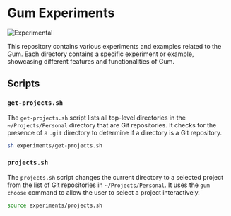 # Gum Experiments

![Experimental](https://img.shields.io/badge/Experimental-8A2BE2?style=for-the-badge&color=ff9500&label=Status)

This repository contains various experiments and examples related to the Gum. Each directory contains a specific experiment or example, showcasing different features and functionalities of Gum.

## Scripts

### `get-projects.sh`

The `get-projects.sh` script lists all top-level directories in the `~/Projects/Personal` directory that are Git repositories. It checks for the presence of a `.git` directory to determine if a directory is a Git repository.

```bash
sh experiments/get-projects.sh
```

### `projects.sh`

The `projects.sh` script changes the current directory to a selected project from the list of Git repositories in `~/Projects/Personal`. It uses the `gum choose` command to allow the user to select a project interactively.

```bash
source experiments/projects.sh
```
